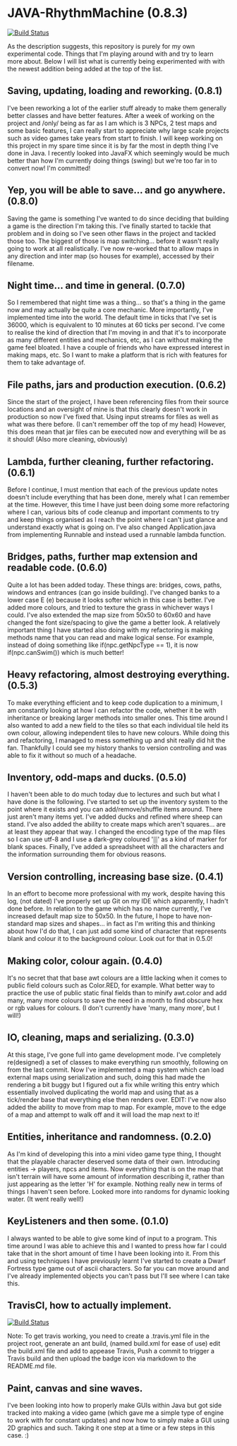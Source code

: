 # JAVA-RhythmMachine (0.8.3)

[![Build Status](https://travis-ci.org/Galaxiosaurus/JAVA-RhythmMachine.svg?branch=master)](https://travis-ci.org/Galaxiosaurus/JAVA-RhythmMachine)

As the description suggests, this repository is purely for my own experimental code. Things that I'm playing around with and try to learn more about. Below I will list what is currently being experimented with with the newest addition being added at the top of the list.

## Saving, updating, loading and reworking. (0.8.1)

I've been reworking a lot of the earlier stuff already to make them generally better classes and have better features. After a week of working on the project and /only/ being as far as I am which is 3 NPCs, 2 test maps and some basic features, I can really start to appreciate why large scale projects such as video games take years from start to finish. I will keep working on this project in my spare time since it is by far the most in depth thing I've done in Java. I recently looked into JavaFX which seemingly would be much better than how I'm currently doing things (swing) but we're too far in to convert now! I'm committed!

## Yep, you will be able to save... and go anywhere. (0.8.0)

Saving the game is something I've wanted to do since deciding that building a game is the direction I'm taking this. I've finally started to tackle that problem and in doing so I've seen other flaws in the project and tackled those too. The biggest of those is map switching... before it wasn't really going to work at all realistically. I've now re-worked that to allow maps in any direction and inter map (so houses for example), accessed by their filename.

## Night time... and time in general. (0.7.0)

So I remembered that night time was a thing... so that's a thing in the game now and may actually be quite a core mechanic. More importantly, I've implemented time into the world. The default time in ticks that I've set is 36000, which is equivalent to 10 minutes at 60 ticks per second. I've come to realise the kind of direction that I'm moving in and that it's to incorporate as many different entities and mechanics, etc, as I can without making the game feel bloated. I have a couple of friends who have expressed interest in making maps, etc. So I want to make a platform that is rich with features for them to take advantage of.

## File paths, jars and production execution. (0.6.2)

Since the start of the project, I have been referencing files from their source locations and an oversight of mine is that this clearly doesn't work in production so now I've fixed that. Using input streams for files as well as what was there before. (I can't remember off the top of my head) However, this does mean that jar files can be executed now and everything will be as it should! (Also more cleaning, obviously)

## Lambda, further cleaning, further refactoring. (0.6.1)

Before I continue, I must mention that each of the previous update notes doesn't include everything that has been done, merely what I can remember at the time. However, this time I have just been doing some more refactoring where I can, various bits of code cleanup and important comments to try and keep things organised as I reach the point where I can't just glance and understand exactly what is going on. I've also changed Application.java from implementing Runnable and instead used a runnable lambda function.

## Bridges, paths, further map extension and readable code. (0.6.0)

Quite a lot has been added today. These things are: bridges, cows, paths, windows and entrances (can go inside building). I've changed banks to a lower case E (e) because it looks softer which in this case is better. I've added more colours, and tried to texture the grass in whichever ways I could. I've also extended the map size from 50x50 to 60x60 and have changed the font size/spacing to give the game a better look. A relatively important thing I have started also doing with my refactoring is making methods name that you can read and make logical sense. For example, instead of doing something like if(npc.getNpcType == 1), it is now if(npc.canSwim()) which is much better!

## Heavy refactoring, almost destroying everything. (0.5.3)

To make everything efficient and to keep code duplication to a minimum, I am constantly looking at how I can refactor the code, whether it be with inheritance or breaking larger methods into smaller ones. This time around I also wanted to add a new field to the tiles so that each individual tile held its own colour, allowing independent tiles to have new colours. While doing this and refactoring, I managed to mess something up and shit really did hit the fan. Thankfully I could see my history thanks to version controlling and was able to fix it without so much of a headache.

## Inventory, odd-maps and ducks. (0.5.0)

I haven't been able to do much today due to lectures and such but what I have done is the following. I've started to set up the inventory system to the point where it exists and you can add/remove/shuffle items around. There just aren't many items yet. I've added ducks and refined where sheep can stand. I've also added the ability to create maps which aren't squares... are at least they appear that way. I changed the encoding type of the map files so I can use utf-8 and I use a dark-grey coloured '▒' as a kind of marker for blank spaces. Finally, I've added a spreadsheet with all the characters and the information surrounding them for obvious reasons.

## Version controlling, increasing base size. (0.4.1)

In an effort to become more professional with my work, despite having this log, (not dated) I've properly set up Git on my IDE which apparently, I hadn't done before. In relation to the game which has no name currently, I've increased default map size to 50x50. In the future, I hope to have non-standard map sizes and shapes... in fact as I'm writing this and thinking about how I'd do that, I can just add some kind of character that represents blank and colour it to the background colour. Look out for that in 0.5.0!

## Making color, colour again. (0.4.0)

It's no secret that that base awt colours are a little lacking when it comes to public field colours such as Color.RED, for example. What better way to practice the use of public static final fields than to minify awt.color and add many, many more colours to save the need in a month to find obscure hex or rgb values for colours. (I don't currently have 'many, many more', but I will!)

## IO, cleaning, maps and serializing. (0.3.0)

At this stage, I've gone full into game development mode. I've completely re(designed) a set of classes to make everything run smoothly, following on from the last commit. Now I've implemented a map system which can load external maps using serialization and such, doing this had made the rendering a bit buggy but I figured out a fix while writing this entry which essentially involved duplicating the world map and using that as a tick/render base that everything else then renders over.
EDIT: I've now also added the ability to move from map to map. For example, move to the edge of a map and attempt to walk off and it will load the map next to it!

## Entities, inheritance and randomness. (0.2.0)

As I'm kind of developing this into a mini video game type thing, I thought that the playable character deserved some data of their own. Introducing entities -> players, npcs and items. Now everything that is on the map that isn't terrain will have some amount of information describing it, rather than just appearing as the letter 'H' for example. Nothing really new in terms of things I haven't seen before. Looked more into randoms for dynamic looking water. (It went really well!)

## KeyListeners and then some. (0.1.0)

I always wanted to be able to give some kind of input to a program. This time around I was able to achieve this and I wanted to press how far I could take that in the short amount of time I have been looking into it. From this and using techniques I have previously learnt I've started to create a Dwarf Fortress type game out of ascii characters. So far you can move around and I've already implemented objects you can't pass but I'll see where I can take this.

## TravisCI, how to actually implement.

[![Build Status](https://travis-ci.org/Galaxiosaurus/JAVA-RhythmMachine.svg?branch=master)](https://travis-ci.org/Galaxiosaurus/JAVA-RhythmMachine)

Note: To get travis working, you need to create a .travis.yml file in the project root, generate an ant build, (named build.xml for ease of use) edit the build.xml file and add <target name="test"></target> to appease Travis, Push a commit to trigger a Travis build and then upload the badge icon via markdown to the README.md file.

## Paint, canvas and sine waves.

I've been looking into how to properly make GUIs within Java but got side tracked into making a video game (which gave me a simple type of engine to work with for constant updates) and now how to simply make a GUI using 2D graphics and such. Taking it one step at a time or a few steps in this case. :)